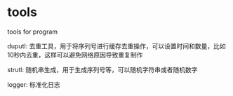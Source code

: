 # tools
tools for program

duputl:
去重工具，用于将序列号进行缓存去重操作，可以设置时间和数量，比如10秒内去重，这样可以避免网络原因导致重复制作

strutl:
随机串生成，用于生成序列号等，可以随机字符串或者随机数字

logger:
标准化日志
